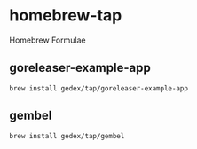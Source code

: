 homebrew-tap
============

Homebrew Formulae 

## goreleaser-example-app

```
brew install gedex/tap/goreleaser-example-app
```

## gembel

```
brew install gedex/tap/gembel
```
